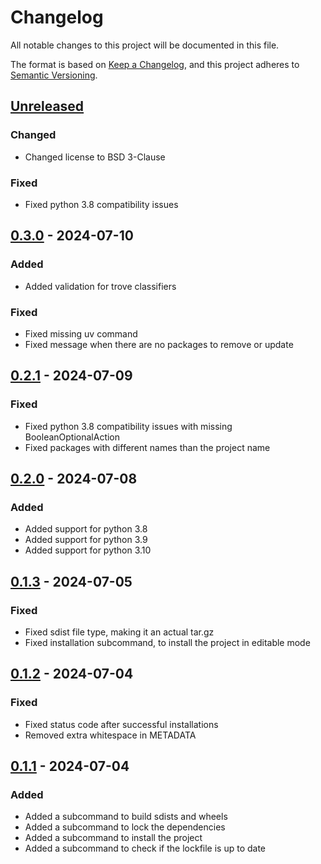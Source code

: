 # Changelog

All notable changes to this project will be documented in this file.

The format is based on [Keep a Changelog], and this project adheres to [Semantic Versioning].

## [Unreleased]

### Changed

-   Changed license to BSD 3-Clause

### Fixed

-   Fixed python 3.8 compatibility issues

## [0.3.0] - 2024-07-10

### Added

-   Added validation for trove classifiers

### Fixed

-   Fixed missing uv command
-   Fixed message when there are no packages to remove or update

## [0.2.1] - 2024-07-09

### Fixed

-   Fixed python 3.8 compatibility issues with missing BooleanOptionalAction
-   Fixed packages with different names than the project name

## [0.2.0] - 2024-07-08

### Added

-   Added support for python 3.8
-   Added support for python 3.9
-   Added support for python 3.10

## [0.1.3] - 2024-07-05

### Fixed

-   Fixed sdist file type, making it an actual tar.gz
-   Fixed installation subcommand, to install the project in editable mode

## [0.1.2] - 2024-07-04

### Fixed

-   Fixed status code after successful installations
-   Removed extra whitespace in METADATA

## [0.1.1] - 2024-07-04

### Added

-   Added a subcommand to build sdists and wheels
-   Added a subcommand to lock the dependencies
-   Added a subcommand to install the project
-   Added a subcommand to check if the lockfile is up to date

[Keep a Changelog]: https://keepachangelog.com/en/1.0.0/
[Semantic Versioning]: https://semver.org/spec/v2.0.0.html
[Unreleased]: https://github.com/spapanik/phosphorus/compare/v0.3.0...main
[0.3.0]: https://github.com/spapanik/phosphorus/compare/v0.2.1...v0.3.0
[0.2.1]: https://github.com/spapanik/phosphorus/compare/v0.2.0...v0.2.1
[0.2.0]: https://github.com/spapanik/phosphorus/compare/v0.1.3...v0.2.0
[0.1.3]: https://github.com/spapanik/eulertools/compare/v0.1.2...v0.1.3
[0.1.2]: https://github.com/spapanik/eulertools/compare/v0.1.1...v0.1.2
[0.1.1]: https://github.com/spapanik/eulertools/releases/tag/v0.1.1
